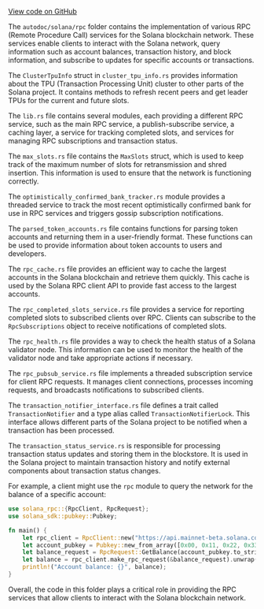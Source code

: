 
[View code on GitHub](https://github.com/solana-labs/solana/tree/master/na/rpc)

The `autodoc/solana/rpc` folder contains the implementation of various RPC (Remote Procedure Call) services for the Solana blockchain network. These services enable clients to interact with the Solana network, query information such as account balances, transaction history, and block information, and subscribe to updates for specific accounts or transactions.

The `ClusterTpuInfo` struct in `cluster_tpu_info.rs` provides information about the TPU (Transaction Processing Unit) cluster to other parts of the Solana project. It contains methods to refresh recent peers and get leader TPUs for the current and future slots.

The `lib.rs` file contains several modules, each providing a different RPC service, such as the main RPC service, a publish-subscribe service, a caching layer, a service for tracking completed slots, and services for managing RPC subscriptions and transaction status.

The `max_slots.rs` file contains the `MaxSlots` struct, which is used to keep track of the maximum number of slots for retransmission and shred insertion. This information is used to ensure that the network is functioning correctly.

The `optimistically_confirmed_bank_tracker.rs` module provides a threaded service to track the most recent optimistically confirmed bank for use in RPC services and triggers gossip subscription notifications.

The `parsed_token_accounts.rs` file contains functions for parsing token accounts and returning them in a user-friendly format. These functions can be used to provide information about token accounts to users and developers.

The `rpc_cache.rs` file provides an efficient way to cache the largest accounts in the Solana blockchain and retrieve them quickly. This cache is used by the Solana RPC client API to provide fast access to the largest accounts.

The `rpc_completed_slots_service.rs` file provides a service for reporting completed slots to subscribed clients over RPC. Clients can subscribe to the `RpcSubscriptions` object to receive notifications of completed slots.

The `rpc_health.rs` file provides a way to check the health status of a Solana validator node. This information can be used to monitor the health of the validator node and take appropriate actions if necessary.

The `rpc_pubsub_service.rs` file implements a threaded subscription service for client RPC requests. It manages client connections, processes incoming requests, and broadcasts notifications to subscribed clients.

The `transaction_notifier_interface.rs` file defines a trait called `TransactionNotifier` and a type alias called `TransactionNotifierLock`. This interface allows different parts of the Solana project to be notified when a transaction has been processed.

The `transaction_status_service.rs` is responsible for processing transaction status updates and storing them in the blockstore. It is used in the Solana project to maintain transaction history and notify external components about transaction status changes.

For example, a client might use the `rpc` module to query the network for the balance of a specific account:

```rust
use solana_rpc::{RpcClient, RpcRequest};
use solana_sdk::pubkey::Pubkey;

fn main() {
    let rpc_client = RpcClient::new("https://api.mainnet-beta.solana.com".to_string());
    let account_pubkey = Pubkey::new_from_array([0x00, 0x11, 0x22, 0x33, 0x44, 0x55, 0x66, 0x77, 0x88, 0x99, 0xaa, 0xbb, 0xcc, 0xdd, 0xee, 0xff]);
    let balance_request = RpcRequest::GetBalance(account_pubkey.to_string());
    let balance = rpc_client.make_rpc_request(&balance_request).unwrap();
    println!("Account balance: {}", balance);
}
```

Overall, the code in this folder plays a critical role in providing the RPC services that allow clients to interact with the Solana blockchain network.